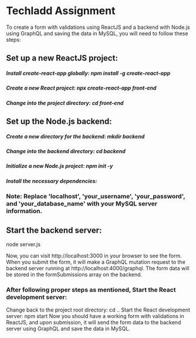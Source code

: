
# Techladd Assignment

To create a form with validations using ReactJS and a backend with Node.js using GraphQL and saving the data in MySQL, you will need to follow these steps:

## Set up a new ReactJS project:
##### Install create-react-app globally: npm install -g create-react-app
##### Create a new React project: npx create-react-app front-end
##### Change into the project directory: cd front-end

## Set up the Node.js backend:
##### Create a new directory for the backend: mkdir backend
##### Change into the backend directory: cd backend
##### Initialize a new Node.js project: npm init -y
##### Install the necessary dependencies:

### Note: Replace 'localhost', 'your_username', 'your_password', and 'your_database_name' with your MySQL server information.

## Start the backend server:
node server.js

Now, you can visit http://localhost:3000 in your browser to see the form. When you submit the form, it will make a GraphQL mutation request to the backend server running at http://localhost:4000/graphql. The form data will be stored in the formSubmissions array on the backend.


### After following proper steps as mentioned, Start the React development server:

Change back to the project root directory: cd ..
Start the React development server: npm start
Now you should have a working form with validations in ReactJS, and upon submission, it will send the form data to the backend server using GraphQL and save the data in MySQL.


